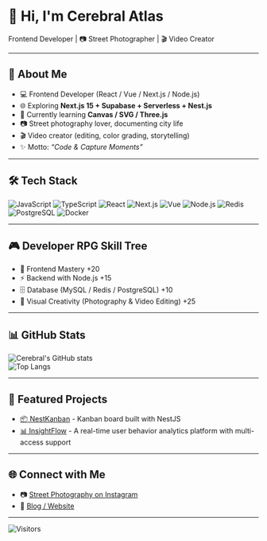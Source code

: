 # 👋 Hi, I'm Cerebral Atlas  

Frontend Developer | 📷 Street Photographer | 🎬 Video Creator  

---

## 🚀 About Me
- 💻 Frontend Developer (React / Vue / Next.js / Node.js)
- 🌐 Exploring **Next.js 15 + Supabase + Serverless + Nest.js**
- 🎨 Currently learning **Canvas / SVG / Three.js**
- 📷 Street photography lover, documenting city life
- 🎬 Video creator (editing, color grading, storytelling)
- ✨ Motto: *“Code & Capture Moments”*  

---

## 🛠 Tech Stack

![JavaScript](https://img.shields.io/badge/-JavaScript-333?style=flat&logo=javascript)
![TypeScript](https://img.shields.io/badge/-TypeScript-333?style=flat&logo=typescript)
![React](https://img.shields.io/badge/-React-333?style=flat&logo=react)
![Next.js](https://img.shields.io/badge/-Next.js-333?style=flat&logo=next.js)
![Vue](https://img.shields.io/badge/-Vue.js-333?style=flat&logo=vue.js)
![Node.js](https://img.shields.io/badge/-Node.js-333?style=flat&logo=node.js)
![Redis](https://img.shields.io/badge/-Redis-333?style=flat&logo=redis)
![PostgreSQL](https://img.shields.io/badge/-PostgreSQL-333?style=flat&logo=postgresql)
![Docker](https://img.shields.io/badge/-Docker-333?style=flat&logo=docker)

---

## 🎮 Developer RPG Skill Tree

- 🧠 Frontend Mastery +20  
- ⚡ Backend with Node.js +15  
- 🗄 Database (MySQL / Redis / PostgreSQL) +10  
- 🎨 Visual Creativity (Photography & Video Editing) +25  

---

## 📊 GitHub Stats

![Cerebral's GitHub stats](https://github-readme-stats.vercel.app/api?username=yourusername&show_icons=true&theme=radical)  
![Top Langs](https://github-readme-stats.vercel.app/api/top-langs/?username=yourusername&layout=compact&theme=radical)  

---

## 🚀 Featured Projects

- [📦 NestKanban](https://github.com/cerebralatlas/nest-kanban) - Kanban board built with NestJS
- [📊 InsightFlow](https://github.com/cerebralatlas/InsightFlow) - A real-time user behavior analytics platform with multi-access support

---

## 🌐 Connect with Me

- 📷 [Street Photography on Instagram](https://www.instagram.com/cerebral_atlas)  
- 📝 [Blog / Website](https://www.cerebralatlas.me)  

---

![Visitors](https://komarev.com/ghpvc/?username=yourusername&color=blueviolet)

